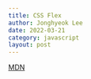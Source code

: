 ```yaml
---
title: CSS Flex
author: Jonghyeok Lee
date: 2022-03-21
category: javascript
layout: post
---
```


[MDN][flex layout, MDN]


[flex layout, MDN]: https://developer.mozilla.org/ko/docs/Learn/CSS/CSS_layout/Flexbox
